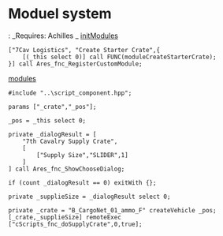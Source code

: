 # Moduel system
: _Requires: Achilles _
[initModules](https://github.com/7Cav/cScripts/blob/master/cScripts/CavFnc/functions/init/fn_initModules.sqf)
```
["7Cav Logistics", "Create Starter Crate",{
    [(_this select 0)] call FUNC(moduleCreateStarterCrate);
}] call Ares_fnc_RegisterCustomModule;
```


[modules](https://github.com/7Cav/cScripts/tree/master/cScripts/CavFnc/functions/modules)


```
#include "..\script_component.hpp";

params ["_crate","_pos"];

_pos = _this select 0;

private _dialogResult = [
    "7th Cavalry Supply Crate",
    [
        ["Supply Size","SLIDER",1]
    ]
] call Ares_fnc_ShowChooseDialog;

if (count _dialogResult == 0) exitWith {};

private _supplieSize = _dialogResult select 0;

private _crate = "B_CargoNet_01_ammo_F" createVehicle _pos;
[_crate,_supplieSize] remoteExec ["cScripts_fnc_doSupplyCrate",0,true];
```